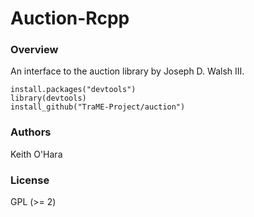 # Auction-Rcpp

### Overview

An interface to the auction library by Joseph D. Walsh III.

```
install.packages("devtools")
library(devtools)
install_github("TraME-Project/auction")
```

### Authors

Keith O'Hara

### License

GPL (>= 2) 
